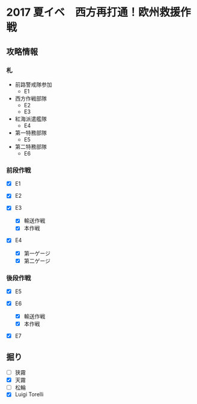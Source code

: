 # 2017 夏イベ　西方再打通！欧州救援作戦


## 攻略情報
### 札

- 前路警戒隊参加
	- E1
- 西方作戦部隊
	- E2
	- E3
- 紅海派遣艦隊
	- E4
- 第一特務部隊
	- E5
- 第二特務部隊
	- E6


### 前段作戦

- [x] E1

- [x] E2

- [x] E3
	- [x] 輸送作戦
	- [x] 本作戦

- [x] E4
	- [x] 第一ゲージ
	- [x] 第二ゲージ

### 後段作戦

- [x] E5

- [x] E6
	- [x] 輸送作戦
	- [x] 本作戦

- [x] E7

## 掘り

- [ ] 狭霧
- [x] 天霧
- [ ] 松輪
- [x] Luigi Torelli

